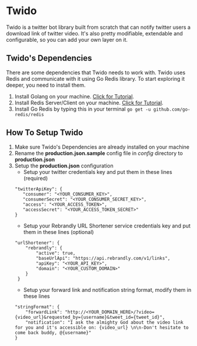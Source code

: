 
# Twido
Twido is a twitter bot library built from scratch that can notify twitter users a download link of twitter video. It's also pretty modifiable, extendable and configurable, so you can add your own layer on it.

## **Twido's Dependencies**
There are some dependencies that Twido needs to work with. Twido uses Redis and communicate with it using Go Redis library. To start exploring it deeper, you need to install them.

 1. Install Golang on your machine. [Click for Tutorial](https://golang.org/doc/install).
 2. Install Redis Server/Client on your machine. [Click for Tutorial](https://www.digitalocean.com/community/tutorials/how-to-install-and-secure-redis-on-ubuntu-18-04).
 3. Install Go Redis by typing this in your terminal ``go get -u github.com/go-redis/redis``

## **How To Setup Twido**

 1. Make sure Twido's Dependencies are already installed on your machine
 2. Rename the **production.json.sample** config file in *config* directory to **production.json**
 3. Setup the **production.json** configuration
	 - Setup your twitter credentials key and put them in these lines (required)
	 ```
	 "twitterApiKey": {
        "consumer": "<YOUR_CONSUMER_KEY>",
        "consumerSecret": "<YOUR_CONSUMER_SECRET_KEY>",
        "access": "<YOUR_ACCESS_TOKEN>",
        "accessSecret": "<YOUR_ACCESS_TOKEN_SECRET>"
    }
    ```
    - Setup your Rebrandly URL Shortener service credentials key and put them in these lines (optional)
    ```
    "urlShortener": {
        "rebrandly": {
            "active": true,
            "baseUrlApi": "https://api.rebrandly.com/v1/links",
            "apiKey": "<YOUR_API_KEY>",
            "domain": "<YOUR_CUSTOM_DOMAIN>"
        }
     }
    ```
    - Setup your forward link and notification string format, modify them in these lines
    ```
    "stringFormat": {
        "forwardLink": "http://<YOUR_DOMAIN_HERE>/?video={video_url}&requested_by={username}&tweet_id={tweet_id}",
        "notification": "I ask the almighty God about the video link for you and it's accessible on: {video_url} \n\n-Don't hesitate to come back buddy, @{username}"
    }
    ```
